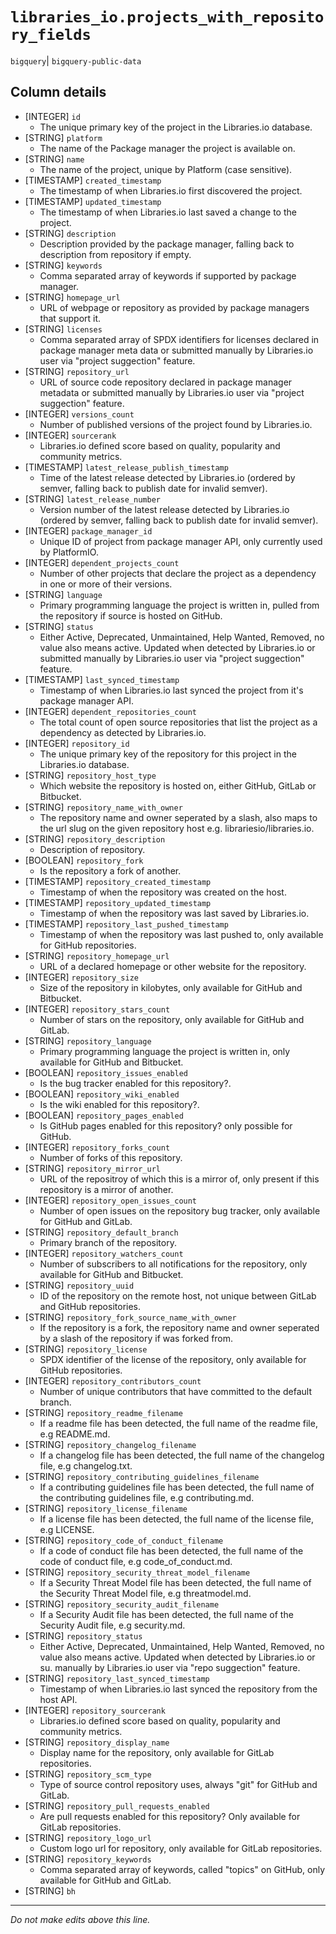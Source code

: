 # `libraries_io.projects_with_repository_fields`
`bigquery`| `bigquery-public-data`

## Column details
* [INTEGER]   `id`
  - The unique primary key of the project in the Libraries.io database.
* [STRING]    `platform`
  - The name of the Package manager the project is available on.
* [STRING]    `name`
  - The name of the project, unique by Platform (case sensitive).
* [TIMESTAMP] `created_timestamp`
  - The timestamp of when Libraries.io first discovered the project.
* [TIMESTAMP] `updated_timestamp`
  - The timestamp of when Libraries.io last saved a change to the project.
* [STRING]    `description`
  - Description provided by the package manager, falling back to description from repository if empty.
* [STRING]    `keywords`
  - Comma separated array of keywords if supported by package manager.
* [STRING]    `homepage_url`
  - URL of webpage or repository as provided by package managers that support it.
* [STRING]    `licenses`
  - Comma separated array of SPDX identifiers for licenses declared in package manager meta data or submitted manually by Libraries.io user via "project suggection" feature.
* [STRING]    `repository_url`
  - URL of source code repository declared in package manager metadata or submitted manually by Libraries.io user via "project suggection" feature.
* [INTEGER]   `versions_count`
  - Number of published versions of the project found by Libraries.io.
* [INTEGER]   `sourcerank`
  - Libraries.io defined score based on quality, popularity and community metrics.
* [TIMESTAMP] `latest_release_publish_timestamp`
  - Time of the latest release detected by Libraries.io (ordered by semver, falling back to publish date for invalid semver).
* [STRING]    `latest_release_number`
  - Version number of the latest release detected by Libraries.io (ordered by semver, falling back to publish date for invalid semver).
* [INTEGER]   `package_manager_id`
  - Unique ID of project from package manager API, only currently used by PlatformIO.
* [INTEGER]   `dependent_projects_count`
  - Number of other projects that declare the project as a dependency in one or more of their versions.
* [STRING]    `language`
  - Primary programming language the project is written in, pulled from the repository if source is hosted on GitHub.
* [STRING]    `status`
  - Either Active, Deprecated, Unmaintained, Help Wanted, Removed, no value also means active. Updated when detected by Libraries.io or submitted manually by Libraries.io user via "project suggection" feature.
* [TIMESTAMP] `last_synced_timestamp`
  - Timestamp of when Libraries.io last synced the project from it's package manager API.
* [INTEGER]   `dependent_repositories_count`
  - The total count of open source repositories that list the project as a dependency as detected by Libraries.io.
* [INTEGER]   `repository_id`
  - The unique primary key of the repository for this project in the Libraries.io database.
* [STRING]    `repository_host_type`
  - Which website the repository is hosted on, either GitHub, GitLab or Bitbucket.
* [STRING]    `repository_name_with_owner`
  - The repository name and owner seperated by a slash, also maps to the url slug on the given repository host e.g. librariesio/libraries.io.
* [STRING]    `repository_description`
  - Description of repository.
* [BOOLEAN]   `repository_fork`
  - Is the repository a fork of another.
* [TIMESTAMP] `repository_created_timestamp`
  - Timestamp of when the repository was created on the host.
* [TIMESTAMP] `repository_updated_timestamp`
  - Timestamp of when the repository was last saved by Libraries.io.
* [TIMESTAMP] `repository_last_pushed_timestamp`
  - Timestamp of when the repository was last pushed to, only available for GitHub repositories.
* [STRING]    `repository_homepage_url`
  - URL of a declared homepage or other website for the repository.
* [INTEGER]   `repository_size`
  - Size of the repository in kilobytes, only available for GitHub and Bitbucket.
* [INTEGER]   `repository_stars_count`
  - Number of stars on the repository, only available for GitHub and GitLab.
* [STRING]    `repository_language`
  - Primary programming language the project is written in, only available for GitHub and Bitbucket.
* [BOOLEAN]   `repository_issues_enabled`
  - Is the bug tracker enabled for this repository?.
* [BOOLEAN]   `repository_wiki_enabled`
  - Is the wiki enabled for this repository?.
* [BOOLEAN]   `repository_pages_enabled`
  - Is GitHub pages enabled for this repository? only possible for GitHub.
* [INTEGER]   `repository_forks_count`
  - Number of forks of this repository.
* [STRING]    `repository_mirror_url`
  - URL of the repositroy of which this is a mirror of, only present if this repository is a mirror of another.
* [INTEGER]   `repository_open_issues_count`
  - Number of open issues on the repository bug tracker, only available for GitHub and GitLab.
* [STRING]    `repository_default_branch`
  - Primary branch of the repository.
* [INTEGER]   `repository_watchers_count`
  - Number of subscribers to all notifications for the repository, only available for GitHub and Bitbucket.
* [STRING]    `repository_uuid`
  - ID of the repository on the remote host, not unique between GitLab and GitHub repositories.
* [STRING]    `repository_fork_source_name_with_owner`
  - If the repository is a fork, the repository name and owner seperated by a slash of the repository if was forked from.
* [STRING]    `repository_license`
  - SPDX identifier of the license of the repository, only available for GitHub repositories.
* [INTEGER]   `repository_contributors_count`
  - Number of unique contributors that have committed to the default branch.
* [STRING]    `repository_readme_filename`
  - If a readme file has been detected, the full name of the readme file, e.g README.md.
* [STRING]    `repository_changelog_filename`
  - If a changelog file has been detected, the full name of the changelog file, e.g changelog.txt.
* [STRING]    `repository_contributing_guidelines_filename`
  - If a contributing guidelines file has been detected, the full name of the contributing guidelines file, e.g contributing.md.
* [STRING]    `repository_license_filename`
  - If a license file has been detected, the full name of the license file, e.g LICENSE.
* [STRING]    `repository_code_of_conduct_filename`
  - If a code of conduct file has been detected, the full name of the code of conduct file, e.g code_of_conduct.md.
* [STRING]    `repository_security_threat_model_filename`
  - If a Security Threat Model file has been detected, the full name of the Security Threat Model file, e.g threatmodel.md.
* [STRING]    `repository_security_audit_filename`
  - If a Security Audit file has been detected, the full name of the Security Audit file, e.g security.md.
* [STRING]    `repository_status`
  - Either Active, Deprecated, Unmaintained, Help Wanted, Removed, no value also means active. Updated when detected by Libraries.io or su. manually by Libraries.io user via "repo suggection" feature.
* [STRING]    `repository_last_synced_timestamp`
  - Timestamp of when Libraries.io last synced the repository from the host API.
* [INTEGER]   `repository_sourcerank`
  - Libraries.io defined score based on quality, popularity and community metrics.
* [STRING]    `repository_display_name`
  - Display name for the repository, only available for GitLab repositories.
* [STRING]    `repository_scm_type`
  - Type of source control repository uses, always "git" for GitHub and GitLab.
* [STRING]    `repository_pull_requests_enabled`
  - Are pull requests enabled for this repository? Only available for GitLab repositories.
* [STRING]    `repository_logo_url`
  - Custom logo url for repository, only available for GitLab repositories.
* [STRING]    `repository_keywords`
  - Comma separated array of keywords, called "topics" on GitHub, only available for GitHub and GitLab.
* [STRING]    `bh`

-------------------------------------------------------------------------------
*Do not make edits above this line.*
